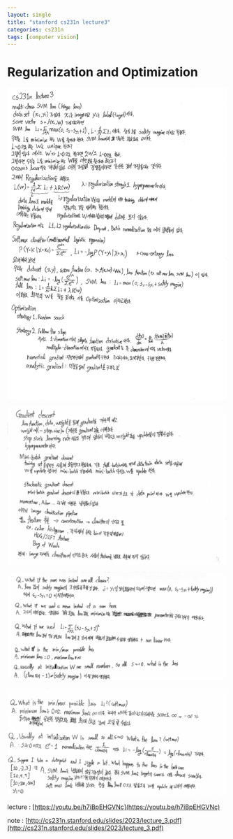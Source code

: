 ```yaml
---
layout: single
title: "stanford cs231n lecture3"
categories: cs231n
tags: [computer vision]
---
```

**Regularization and Optimization**
=============

![lecture3-1.jpg](/assets/images/2023-06-26-lecture3/lecture3-1.jpg)

![lecture3-2.jpg](/assets/images/2023-06-26-lecture3/lecture3-2.jpg)

![lecture3-3.jpg](/assets/images/2023-06-26-lecture3/lecture3-3.jpg)

![lecture3-4.jpg](/assets/images/2023-06-26-lecture3/lecture3-4.jpg)

lecture : [https://youtu.be/h7iBpEHGVNc](https://youtu.be/h7iBpEHGVNc)

note : [http://cs231n.stanford.edu/slides/2023/lecture_3.pdf](http://cs231n.stanford.edu/slides/2023/lecture_3.pdf)